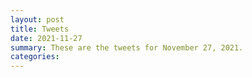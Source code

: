```yaml
---
layout: post
title: Tweets
date: 2021-11-27
summary: These are the tweets for November 27, 2021.
categories:
---
```


